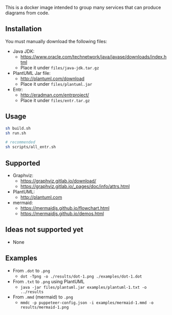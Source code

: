 This is a docker image intended to group many services that can produce diagrams from code.

## Installation

You must manually download the following files:

- Java JDK:
    - https://www.oracle.com/technetwork/java/javase/downloads/index.html
    - Place it under `files/java-jdk.tar.gz`
- PlantUML Jar file:
    - http://plantuml.com/download
    - Place it under `files/plantuml.jar`
- Entr:
    - http://eradman.com/entrproject/
    - Place it under `files/entr.tar.gz`

## Usage

```sh
sh build.sh
sh run.sh

# recommended
sh scripts/all_entr.sh
```

## Supported

- Graphviz:
    - https://graphviz.gitlab.io/download/
    - https://graphviz.gitlab.io/_pages/doc/info/attrs.html
- PlantUML:
    - http://plantuml.com
- mermaid:
    - https://mermaidjs.github.io/flowchart.html
    - https://mermaidjs.github.io/demos.html

## Ideas not supported yet

- None

## Examples

- From `.dot` to `.png`
    - `dot -Tpng -o ./results/dot-1.png ./examples/dot-1.dot`
- From `.txt` to `.png` using PlantUML
    - `java -jar files/plantuml.jar examples/plantuml-1.txt -o ../results`
- From `.mmd` (mermaid) to `.png`
    - `mmdc -p puppeteer-config.json -i examples/mermaid-1.mmd -o results/mermaid-1.png`
